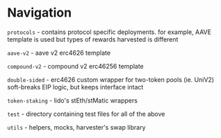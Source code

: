 # Navigation

`protocols` - contains protocol specific deployments. for example, AAVE template is used but types of rewards harvested is different

`aave-v2` - aave v2 erc4626 template

`compound-v2` - compound v2 erc46256 template

`double-sided` - erc4626 custom wrapper for two-token pools (ie. UniV2) soft-breaks EIP logic, but keeps interface intact

`token-staking` - lido's stEth/stMatic wrappers

`test` - directory containing test files for all of the above

`utils` - helpers, mocks, harvester's swap library